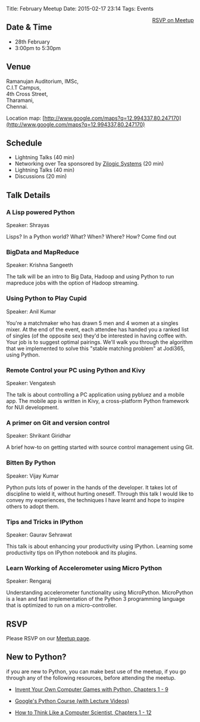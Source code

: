 Title: February Meetup
Date: 2015-02-17 23:14
Tags: Events

<a style="float:right;" class="pure-button"
href="http://www.meetup.com/Chennaipy/events/220291569/"><i class="fa
fa-check-square-o"></i> RSVP on Meetup</a>

## Date & Time

  * 28th February
  * 3:00pm to 5:30pm

## Venue

Ramanujan Auditorium, IMSc,  
C.I.T Campus,  
4th Cross Street,  
Tharamani,  
Chennai.  

Location map:
[http://www.google.com/maps?q=12.994337,80.247170](http://www.google.com/maps?q=12.994337,80.247170)

## Schedule

  * Lightning Talks (40 min)
  * Networking over Tea sponsored by [Zilogic Systems](http://www.zilogic.com/) 
  (20 min)
  * Lightning Talks (40 min)
  * Discussions (20 min)

## Talk Details

### A Lisp powered Python 

Speaker: Shrayas 

Lisps? In a Python world? What? When? Where? How? Come find out 

### BigData and MapReduce

Speaker: Krishna Sangeeth 

The talk will be an intro to Big Data, Hadoop and using Python to run mapreduce
jobs with the option of Hadoop streaming.

### Using Python to Play Cupid

Speaker: Anil Kumar

You're a matchmaker who has drawn 5 men and 4 women at a singles mixer. At the
end of the event, each attendee has handed you a ranked list of singles (of the
opposite sex) they'd be interested in having coffee with. Your job is to
suggest optimal pairings. We'll walk you through the algorithm that we
implemented to solve this "stable matching problem" at Jodi365, using Python.

### Remote Control your PC using Python and Kivy

Speaker: Vengatesh

The talk is about controlling a PC application using pybluez and a mobile app.
The mobile app is written in Kivy, a cross-platform Python framework for NUI
development.

### A primer on Git and version control

Speaker: Shrikant Giridhar 

A brief how-to on getting started with source control management using Git.

### Bitten By Python

Speaker: Vijay Kumar

Python puts lots of power in the hands of the developer. It takes lot of
discipline to wield it, without hurting oneself. Through this talk I would like
to convey my experiences, the techniques I have learnt and hope to inspire
others to adopt them.

### Tips and Tricks in IPython

Speaker: Gaurav Sehrawat 

This talk is about enhancing your productivity using IPython. Learning some
productivity tips on IPython notebook and its plugins.

### Learn Working of Accelerometer using Micro Python

Speaker: Rengaraj

Understanding accelerometer functionality using MicroPython.  MicroPython is a
lean and fast implementation of the Python 3 programming language that is
optimized to run on a micro-controller. 

## RSVP

Please RSVP on our [Meetup
page](http://www.meetup.com/Chennaipy/events/220291569/).

## New to Python?

if you are new to Python, you can make best use of the meetup, if you
go through any of the following resources, before attending the
meetup.

* [Invent Your Own Computer Games with Python, Chapters 1 - 9](
http://inventwithpython.com/chapters/)

* [Google's Python Course (with Lecture Videos)](
https://developers.google.com/edu/python/)

* [How to Think Like a Computer Scientist, Chapters 1 - 12](
http://www.greenteapress.com/thinkpython/)
